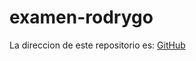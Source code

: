 # examen-rodrygo
La direccion de este repositorio es: [GitHub](https://github.com/joseluis031/examen-rodrygo.git)
